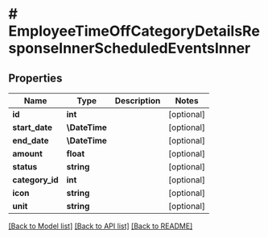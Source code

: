 # # EmployeeTimeOffCategoryDetailsResponseInnerScheduledEventsInner

## Properties

Name | Type | Description | Notes
------------ | ------------- | ------------- | -------------
**id** | **int** |  | [optional]
**start_date** | **\DateTime** |  | [optional]
**end_date** | **\DateTime** |  | [optional]
**amount** | **float** |  | [optional]
**status** | **string** |  | [optional]
**category_id** | **int** |  | [optional]
**icon** | **string** |  | [optional]
**unit** | **string** |  | [optional]

[[Back to Model list]](../../README.md#models) [[Back to API list]](../../README.md#endpoints) [[Back to README]](../../README.md)
